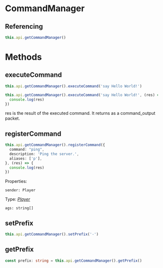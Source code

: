 # CommandManager

## Referencing
```ts
this.api.getCommandManager()
```

# Methods

## executeCommand
```ts
this.api.getCommandManager().executeCommand('say Hello World!')

this.api.getCommandManager().executeCommand('say Hello World!', (res) => {
  console.log(res)
})
```
res is the result of the executed command. It returns as a command_output packet.

## registerCommand
```ts
this.api.getCommandManager().registerCommand({
  command: "ping",
  description: 'Ping the server.',
  aliases: ['p'],
}, (res) => {
  console.log(res)
})
```
Properties:

```
sender: Player
```
Type: *[Player](https://github.com/NobUwU/BeRP/blob/main/docs/player.md)*

```
ags: string[]
```

## setPrefix
```ts
this.api.getCommandManager().setPrefix('-')
```

## getPrefix
```ts
const prefix: string = this.api.getCommandManager().getPrefix()
```